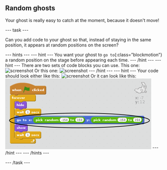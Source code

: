 ## Random ghosts

Your ghost is really easy to catch at the moment, because it doesn't move!

--- task ---

Can you add code to your ghost so that, instead of staying in the same position, it appears at random positions on the screen?

--- hints ---
--- hint ---
You want your ghost to `go to`{:class=”blockmotion”} a random position on the stage before appearing each time.
--- /hint ---
--- hint ---
There are two sets of code blocks you can use.
This one:
![screenshot](images/ghost-random-blocks-1.png)
Or this one:
![screenshot](images/ghost-random-blocks-2.png)
--- /hint ---
--- hint ---
Your code should look either like this:
![screenshot](images/ghost-random-code-1.png)
Or it can look like this:
![screenshot](images/ghost-random-code-2.png)
--- /hint ---
--- /hints ---

--- /task ---
